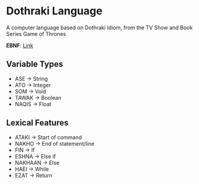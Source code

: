 # Dothraki Language

A computer language based on Dothraki Idiom, from the TV Show and Book Series Game of Thrones

**EBNF**: [Link](EBNF.md)

## Variable Types

- ASE -> String
- ATO -> Integer
- SOM -> Void
- TAWAK -> Boolean
- NAQIS -> Float

## Lexical Features

- ATAKI -> Start of command
- NAKHO -> End of statement/line
- FIN -> If
- ESHNA -> Else if
- NAKHAAN -> Else
- HAEI -> While
- EZAT -> Return
